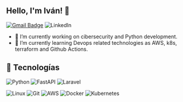 ## Hello, I'm Iván! 👋 
[![Gmail Badge](https://img.shields.io/badge/-ivnro.dev@gmail.com-c14438?style=flat-square&logo=Gmail&logoColor=white&link=mailto:ivnro.dev@gmail.com)](mailto:ivnro.dev@gmail.com)
![LinkedIn](https://img.shields.io/badge/linkedin-%230077B5.svg?style=for-the-badge&logo=linkedin&logoColor=white)
- 🔭 I’m currently working on cibersecurity and Python development.
- 🌱 I’m currently learning Devops related technologies as AWS, k8s, terraform and Github Actions.


## 🚀 Tecnologías

![Python](https://img.shields.io/badge/python-3670A0?style=for-the-badge&logo=python&logoColor=ffdd54)
![FastAPI](https://img.shields.io/badge/FastAPI-005571?style=for-the-badge&logo=fastapi)
![Laravel](https://img.shields.io/badge/laravel-%23FF2D20.svg?style=for-the-badge&logo=laravel&logoColor=white)

![Linux](https://img.shields.io/badge/Linux-FCC624?style=for-the-badge&logo=linux&logoColor=black)
![Git](https://img.shields.io/badge/git-%23F05033.svg?style=for-the-badge&logo=git&logoColor=white)
![AWS](https://img.shields.io/badge/AWS-%23FF9900.svg?style=for-the-badge&logo=amazon-aws&logoColor=white)
![Docker](https://img.shields.io/badge/docker-%230db7ed.svg?style=for-the-badge&logo=docker&logoColor=white)
![Kubernetes](https://img.shields.io/badge/kubernetes-%23326ce5.svg?style=for-the-badge&logo=kubernetes&logoColor=white) 


